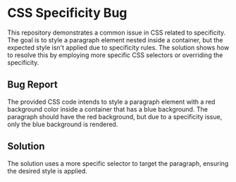 # CSS Specificity Bug

This repository demonstrates a common issue in CSS related to specificity. The goal is to style a paragraph element nested inside a container, but the expected style isn't applied due to specificity rules. The solution shows how to resolve this by employing more specific CSS selectors or overriding the specificity.

## Bug Report

The provided CSS code intends to style a paragraph element with a red background color inside a container that has a blue background.  The paragraph should have the red background, but due to a specificity issue, only the blue background is rendered.

## Solution

The solution uses a more specific selector to target the paragraph, ensuring the desired style is applied.